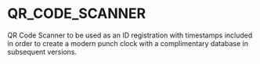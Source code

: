 # QR_CODE_SCANNER
QR Code Scanner to be used as an ID registration with timestamps included in order to create a modern punch clock with a complimentary database in subsequent versions.
